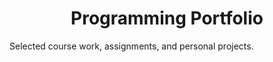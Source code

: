 <h1 align="center">Programming Portfolio</h1>
<p align="left">Selected course work, assignments, and personal projects.</p>
